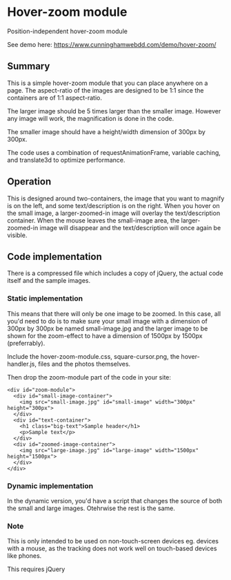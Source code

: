 # Hover-zoom module
Position-independent hover-zoom module

See demo here: https://www.cunninghamwebdd.com/demo/hover-zoom/

## Summary
This is a simple hover-zoom module that you can place anywhere on a page. The aspect-ratio of the images are designed to be 1:1
since the containers are of 1:1 aspect-ratio.

The larger image should be 5 times larger than the smaller image. However any image will work, the magnification is done in the code. 

The smaller image should have a height/width dimension of 300px by 300px.

The code uses a combination of requestAnimationFrame, variable caching, and translate3d to optimize performance.

## Operation

This is designed around two-containers, the image that you want to magnify is on the left, and some text/description is on the right. When you hover on the small image, a larger-zoomed-in image will overlay the text/description container. When the mouse leaves the small-image area, the larger-zoomed-in image will disappear and the text/description will once again be visible.

## Code implementation

There is a compressed file which includes a copy of jQuery, the actual code itself and the sample images.

### Static implementation

This means that there will only be one image to be zoomed. In this case, all you'd need to do is to make sure your small image with a dimension of 300px by 300px be named small-image.jpg and the larger image to be shown for the zoom-effect to have a dimension of 1500px by 1500px (preferrably).

Include the hover-zoom-module.css, square-cursor.png, the hover-handler.js, files and the photos themselves. 

Then drop the zoom-module part of the code in your site:

```
<div id="zoom-module">
  <div id="small-image-container">
    <img src="small-image.jpg" id="small-image" width="300px" height="300px">
  </div>
  <div id="text-container">
    <h1 class="big-text">Sample header</h1>
    <p>Sample text</p>
  </div>
  <div id="zoomed-image-container">
    <img src="large-image.jpg" id="large-image" width="1500px" height="1500px">
  </div>
</div>

```

### Dynamic implementation

In the dynamic version, you'd have a script that changes the source of both the small and large images. Otehrwise the rest is the same.

### Note
This is only intended to be used on non-touch-screen devices eg. devices with a mouse, as the tracking does not work well on 
touch-based devices like phones.

This requires jQuery

